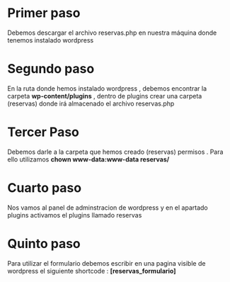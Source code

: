 # Primer paso
Debemos descargar el archivo reservas.php en nuestra máquina donde tenemos instalado wordpress

# Segundo paso 
En la ruta donde hemos instalado wordpress , debemos encontrar la carpeta **wp-content/plugins** , dentro de plugins crear una carpeta (reservas) donde irá almacenado el archivo reservas.php

# Tercer Paso
Debemos darle a la carpeta que hemos creado (reservas) permisos . Para ello utilizamos **chown www-data:www-data reservas/**

# Cuarto paso 

Nos vamos al panel de adminstracion de wordpress y en el apartado plugins activamos el plugins llamado reservas

# Quinto paso 
Para utilizar el formulario debemos escribir en una pagina visible de wordpress el siguiente shortcode : **[reservas_formulario]**
